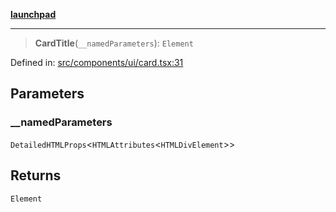 [**launchpad**](index.md)

***

> **CardTitle**(`__namedParameters`): `Element`

Defined in: [src/components/ui/card.tsx:31](https://github.com/victorbratov/launchpad/blob/3cec89d9fa4be2794c552b4b2e488c08b6798868/src/components/ui/card.tsx#L31)

## Parameters

### \_\_namedParameters

`DetailedHTMLProps`\<`HTMLAttributes`\<`HTMLDivElement`\>\>

## Returns

`Element`
